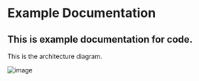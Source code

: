 # Example Documentation

## This is example documentation for code.

This is the architecture diagram.

![image](diagrams/docs/diagrams/output/c4-example.png)